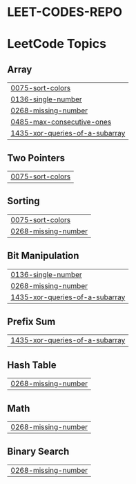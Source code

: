 # LEET-CODES-REPO
<!---LeetCode Topics Start-->
# LeetCode Topics
## Array
|  |
| ------- |
| [0075-sort-colors](https://github.com/venkat-2811/LEET-CODES-REPO/tree/master/0075-sort-colors) |
| [0136-single-number](https://github.com/venkat-2811/LEET-CODES-REPO/tree/master/0136-single-number) |
| [0268-missing-number](https://github.com/venkat-2811/LEET-CODES-REPO/tree/master/0268-missing-number) |
| [0485-max-consecutive-ones](https://github.com/venkat-2811/LEET-CODES-REPO/tree/master/0485-max-consecutive-ones) |
| [1435-xor-queries-of-a-subarray](https://github.com/venkat-2811/LEET-CODES-REPO/tree/master/1435-xor-queries-of-a-subarray) |
## Two Pointers
|  |
| ------- |
| [0075-sort-colors](https://github.com/venkat-2811/LEET-CODES-REPO/tree/master/0075-sort-colors) |
## Sorting
|  |
| ------- |
| [0075-sort-colors](https://github.com/venkat-2811/LEET-CODES-REPO/tree/master/0075-sort-colors) |
| [0268-missing-number](https://github.com/venkat-2811/LEET-CODES-REPO/tree/master/0268-missing-number) |
## Bit Manipulation
|  |
| ------- |
| [0136-single-number](https://github.com/venkat-2811/LEET-CODES-REPO/tree/master/0136-single-number) |
| [0268-missing-number](https://github.com/venkat-2811/LEET-CODES-REPO/tree/master/0268-missing-number) |
| [1435-xor-queries-of-a-subarray](https://github.com/venkat-2811/LEET-CODES-REPO/tree/master/1435-xor-queries-of-a-subarray) |
## Prefix Sum
|  |
| ------- |
| [1435-xor-queries-of-a-subarray](https://github.com/venkat-2811/LEET-CODES-REPO/tree/master/1435-xor-queries-of-a-subarray) |
## Hash Table
|  |
| ------- |
| [0268-missing-number](https://github.com/venkat-2811/LEET-CODES-REPO/tree/master/0268-missing-number) |
## Math
|  |
| ------- |
| [0268-missing-number](https://github.com/venkat-2811/LEET-CODES-REPO/tree/master/0268-missing-number) |
## Binary Search
|  |
| ------- |
| [0268-missing-number](https://github.com/venkat-2811/LEET-CODES-REPO/tree/master/0268-missing-number) |
<!---LeetCode Topics End-->